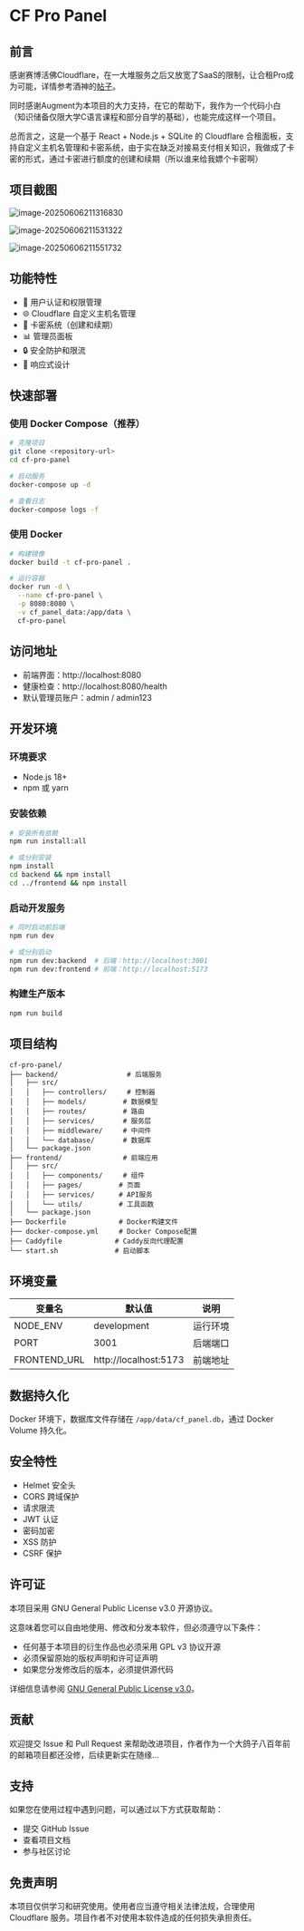 # CF Pro Panel

## 前言

感谢赛博活佛Cloudflare，在一大堆服务之后又放宽了SaaS的限制，让合租Pro成为可能，详情参考酒神的[帖子](https://www.nodeseek.com/post-356972-1)。

同时感谢Augment为本项目的大力支持，在它的帮助下，我作为一个代码小白（知识储备仅限大学C语言课程和部分自学的基础），也能完成这样一个项目。

总而言之，这是一个基于 React + Node.js + SQLite 的 Cloudflare 合租面板，支持自定义主机名管理和卡密系统，由于实在缺乏对接易支付相关知识，我做成了卡密的形式，通过卡密进行额度的创建和续期（所以谁来给我嫖个卡密啊）

## 项目截图

![image-20250606211316830](C:\Users\Administrator\AppData\Roaming\Typora\typora-user-images\image-20250606211316830.png)

![image-20250606211531322](C:\Users\Administrator\AppData\Roaming\Typora\typora-user-images\image-20250606211531322.png)

![image-20250606211551732](C:\Users\Administrator\AppData\Roaming\Typora\typora-user-images\image-20250606211551732.png)

## 功能特性

- 🔐 用户认证和权限管理
- 🌐 Cloudflare 自定义主机名管理
- 🎫 卡密系统（创建和续期）
- 📊 管理员面板
- 🔒 安全防护和限流
- 📱 响应式设计

## 快速部署

### 使用 Docker Compose（推荐）

```bash
# 克隆项目
git clone <repository-url>
cd cf-pro-panel

# 启动服务
docker-compose up -d

# 查看日志
docker-compose logs -f
```

### 使用 Docker

```bash
# 构建镜像
docker build -t cf-pro-panel .

# 运行容器
docker run -d \
  --name cf-pro-panel \
  -p 8080:8080 \
  -v cf_panel_data:/app/data \
  cf-pro-panel
```

## 访问地址

- 前端界面：http://localhost:8080
- 健康检查：http://localhost:8080/health
- 默认管理员账户：admin / admin123

## 开发环境

### 环境要求

- Node.js 18+
- npm 或 yarn

### 安装依赖

```bash
# 安装所有依赖
npm run install:all

# 或分别安装
npm install
cd backend && npm install
cd ../frontend && npm install
```

### 启动开发服务

```bash
# 同时启动前后端
npm run dev

# 或分别启动
npm run dev:backend  # 后端：http://localhost:3001
npm run dev:frontend # 前端：http://localhost:5173
```

### 构建生产版本

```bash
npm run build
```

## 项目结构

```
cf-pro-panel/
├── backend/                 # 后端服务
│   ├── src/
│   │   ├── controllers/     # 控制器
│   │   ├── models/         # 数据模型
│   │   ├── routes/         # 路由
│   │   ├── services/       # 服务层
│   │   ├── middleware/     # 中间件
│   │   └── database/       # 数据库
│   └── package.json
├── frontend/               # 前端应用
│   ├── src/
│   │   ├── components/     # 组件
│   │   ├── pages/         # 页面
│   │   ├── services/      # API服务
│   │   └── utils/         # 工具函数
│   └── package.json
├── Dockerfile             # Docker构建文件
├── docker-compose.yml     # Docker Compose配置
├── Caddyfile             # Caddy反向代理配置
└── start.sh              # 启动脚本
```

## 环境变量

| 变量名 | 默认值 | 说明 |
|--------|--------|------|
| NODE_ENV | development | 运行环境 |
| PORT | 3001 | 后端端口 |
| FRONTEND_URL | http://localhost:5173 | 前端地址 |

## 数据持久化

Docker 环境下，数据库文件存储在 `/app/data/cf_panel.db`，通过 Docker Volume 持久化。

## 安全特性

- Helmet 安全头
- CORS 跨域保护
- 请求限流
- JWT 认证
- 密码加密
- XSS 防护
- CSRF 保护

## 许可证

本项目采用 GNU General Public License v3.0 开源协议。

这意味着您可以自由地使用、修改和分发本软件，但必须遵守以下条件：
- 任何基于本项目的衍生作品也必须采用 GPL v3 协议开源
- 必须保留原始的版权声明和许可证声明
- 如果您分发修改后的版本，必须提供源代码

详细信息请参阅 [GNU General Public License v3.0](https://www.gnu.org/licenses/gpl-3.0.html)。

## 贡献

欢迎提交 Issue 和 Pull Request 来帮助改进项目，作者作为一个大鸽子八百年前的邮箱项目都还没修，后续更新实在随缘...

## 支持

如果您在使用过程中遇到问题，可以通过以下方式获取帮助：
- 提交 GitHub Issue
- 查看项目文档
- 参与社区讨论

## 免责声明

本项目仅供学习和研究使用。使用者应当遵守相关法律法规，合理使用 Cloudflare 服务。项目作者不对使用本软件造成的任何损失承担责任。
